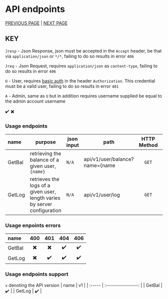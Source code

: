 # API endpoints
[PREVIOUS PAGE](endpoints.md) | [NEXT PAGE](../existing_services.md)

## KEY
`Jresp` - Json Response, json must be accepted in the `Accept` header, be that via `application/json` or `*/*`, failing to do so results in error `406`

`Jreq` - Json Request, requires `application/json` as `content-type`, failing to do so results in error `406`

`U` - User, requires [basic auth](https://en.wikipedia.org/wiki/Basic_access_authentication) in the header `Authorization`. This credential must be a valid user, failing to do so results in error `401`

`A` - Admin, same as `U` but in addition requires username supplied be equal to the admin account username

:heavy_check_mark:
:heavy_multiplication_x:

### Usage endpoints
| name   | purpose                                                                   | json input | path                           | HTTP Method |  return type   |                 return value                 |       Jresp        |           Jreq           |            A             |            U             |
| :----- | ------------------------------------------------------------------------- | ---------- | ------------------------------ | :---------: | :------------: | :------------------------------------------: | :----------------: | :----------------------: | :----------------------: | :----------------------: |
| GetBal | retrieving the balance of a given user, `{name}`                          | `N/A`      | api/v1/user/balance?name={name |    `GET`    |     uint32     |              the user's balance              | :heavy_check_mark: | :heavy_multiplication_x: | :heavy_multiplication_x: | :heavy_multiplication_x: |
| GetLog | retrieves the logs of a given user, length varies by server configuration | `N/A`      | api/v1/user/log                |    `GET`    | array of jsons | {"to":string, "amount":uint32, "time":int64} | :heavy_check_mark: | :heavy_multiplication_x: | :heavy_multiplication_x: |    :heavy_check_mark:    |

### Usage enpoints errors
| name   |           400            |           401            |        404         |        406         |
| :----- | :----------------------: | :----------------------: | :----------------: | :----------------: |
| GetBal | :heavy_multiplication_x: | :heavy_multiplication_x: | :heavy_check_mark: | :heavy_check_mark: |
| GetLog | :heavy_multiplication_x: |    :heavy_check_mark:    | :heavy_check_mark: | :heavy_check_mark: |

### Usage endpoints support
`v` denoting the API version
| name   |         v1         |
| :----- | :----------------: |
| GetBal | :heavy_check_mark: |
| GetLog | :heavy_check_mark: |

